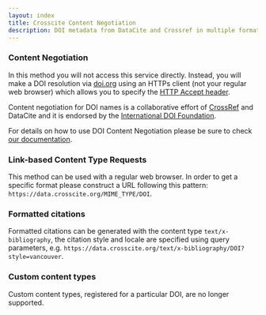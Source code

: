 ```yaml
---
layout: index
title: Crosscite Content Negotiation
description: DOI metadata from DataCite and Crossref in multiple formats.
---
```


### Content Negotiation

In this method you will not access this service directly. Instead, you will make a DOI resolution via [doi.org](https://doi.org/) using an HTTPs client (not your regular web browser) which allows you to specify the [HTTP Accept header](http://www.w3.org/Protocols/rfc2616/rfc2616-sec14.html).

Content negotiation for DOI names is a collaborative effort of [CrossRef](http://www.crossref.org/) and DataCite and it is endorsed by the [International DOI Foundation](http://doi.org/).

For details on how to use DOI Content Negotiation please be sure to check [our documentation](https://support.datacite.org/docs/datacite-content-resolver).

### Link-based Content Type Requests

This method can be used with a regular web browser. In order to get a specific format please construct a URL following this pattern: `https://data.crosscite.org/MIME_TYPE/DOI`.

### Formatted citations

Formatted citations can be generated with the content type `text/x-bibliography`, the citation style and locale are specified using query parameters, e.g. `https://data.crosscite.org/text/x-bibliography/DOI?style=vancouver`.

### Custom content types

Custom content types, registered for a particular DOI, are no longer supported.

